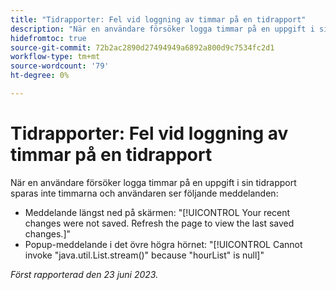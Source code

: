 ```yaml
---
title: "Tidrapporter: Fel vid loggning av timmar på en tidrapport"
description: "När en användare försöker logga timmar på en uppgift i sin tidrapport sparas inte timmarna och användaren ser felmeddelanden."
hidefromtoc: true
source-git-commit: 72b2ac2890d27494949a6892a800d9c7534fc2d1
workflow-type: tm+mt
source-wordcount: '79'
ht-degree: 0%

---
```



# Tidrapporter: Fel vid loggning av timmar på en tidrapport

När en användare försöker logga timmar på en uppgift i sin tidrapport sparas inte timmarna och användaren ser följande meddelanden:

* Meddelande längst ned på skärmen: &quot;[!UICONTROL Your recent changes were not saved. Refresh the page to view the last saved changes.]&quot;
* Popup-meddelande i det övre högra hörnet: &quot;[!UICONTROL Cannot invoke "java.util.List.stream()" because "hourList" is null]&quot;

_Först rapporterad den 23 juni 2023._

